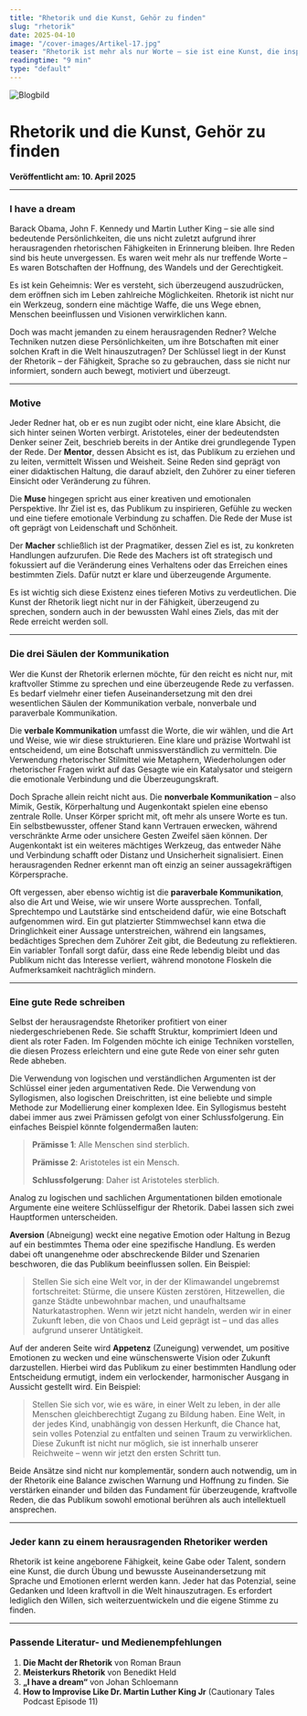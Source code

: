 ```yaml
---
title: "Rhetorik und die Kunst, Gehör zu finden"
slug: "rhetorik"
date: 2025-04-10
image: "/cover-images/Artikel-17.jpg"
teaser: "Rhetorik ist mehr als nur Worte – sie ist eine Kunst, die inspiriert, motiviert und überzeugt. Entdecke, wie große Redner ihre Botschaften vermitteln und wie auch du zu einem herausragenden Rhetoriker wirst."
readingtime: "9 min"
type: "default"
---
```


![Blogbild](/cover-images/Artikel-17.jpg)

# Rhetorik und die Kunst, Gehör zu finden

**Veröffentlicht am: 10. April 2025**

---

### I have a dream

Barack Obama, John F. Kennedy und Martin Luther King – sie alle sind bedeutende Persönlichkeiten, die uns nicht zuletzt aufgrund ihrer herausragenden rhetorischen Fähigkeiten in Erinnerung bleiben. Ihre Reden sind bis heute unvergessen. Es waren weit mehr als nur treffende Worte – Es waren Botschaften der Hoffnung, des Wandels und der Gerechtigkeit.

Es ist kein Geheimnis: Wer es versteht, sich überzeugend auszudrücken, dem eröffnen sich im Leben zahlreiche Möglichkeiten. Rhetorik ist nicht nur ein Werkzeug, sondern eine mächtige Waffe, die uns Wege ebnen, Menschen beeinflussen und Visionen verwirklichen kann.

Doch was macht jemanden zu einem herausragenden Redner? Welche Techniken nutzen diese Persönlichkeiten, um ihre Botschaften mit einer solchen Kraft in die Welt hinauszutragen? Der Schlüssel liegt in der Kunst der Rhetorik – der Fähigkeit, Sprache so zu gebrauchen, dass sie nicht nur informiert, sondern auch bewegt, motiviert und überzeugt.

---

### Motive

Jeder Redner hat, ob er es nun zugibt oder nicht, eine klare Absicht, die sich hinter seinen Worten verbirgt. Aristoteles, einer der bedeutendsten Denker seiner Zeit, beschrieb bereits in der Antike drei grundlegende Typen der Rede. Der **Mentor**, dessen Absicht es ist, das Publikum zu erziehen und zu leiten, vermittelt Wissen und Weisheit. Seine Reden sind geprägt von einer didaktischen Haltung, die darauf abzielt, den Zuhörer zu einer tieferen Einsicht oder Veränderung zu führen.

Die **Muse** hingegen spricht aus einer kreativen und emotionalen Perspektive. Ihr Ziel ist es, das Publikum zu inspirieren, Gefühle zu wecken und eine tiefere emotionale Verbindung zu schaffen. Die Rede der Muse ist oft geprägt von Leidenschaft und Schönheit.

Der **Macher** schließlich ist der Pragmatiker, dessen Ziel es ist, zu konkreten Handlungen aufzurufen. Die Rede des Machers ist oft strategisch und fokussiert auf die Veränderung eines Verhaltens oder das Erreichen eines bestimmten Ziels. Dafür nutzt er klare und überzeugende Argumente.

Es ist wichtig sich diese Existenz eines tieferen Motivs zu verdeutlichen. Die Kunst der Rhetorik liegt nicht nur in der Fähigkeit, überzeugend zu sprechen, sondern auch in der bewussten Wahl eines Ziels, das mit der Rede erreicht werden soll.

---

### Die drei Säulen der Kommunikation

Wer die Kunst der Rhetorik erlernen möchte, für den reicht es nicht nur, mit kraftvoller Stimme zu sprechen und eine überzeugende Rede zu verfassen. Es bedarf vielmehr einer tiefen Auseinandersetzung mit den drei wesentlichen Säulen der Kommunikation verbale, nonverbale und paraverbale Kommunikation.

Die **verbale Kommunikation** umfasst die Worte, die wir wählen, und die Art und Weise, wie wir diese strukturieren. Eine klare und präzise Wortwahl ist entscheidend, um eine Botschaft unmissverständlich zu vermitteln. Die Verwendung rhetorischer Stilmittel wie Metaphern, Wiederholungen oder rhetorischer Fragen wirkt auf das Gesagte wie ein Katalysator und steigern die emotionale Verbindung und die Überzeugungskraft.

Doch Sprache allein reicht nicht aus. Die **nonverbale Kommunikation** – also Mimik, Gestik, Körperhaltung und Augenkontakt spielen eine ebenso zentrale Rolle. Unser Körper spricht mit, oft mehr als unsere Worte es tun. Ein selbstbewusster, offener Stand kann Vertrauen erwecken, während verschränkte Arme oder unsichere Gesten Zweifel säen können. Der Augenkontakt ist ein weiteres mächtiges Werkzeug, das entweder Nähe und Verbindung schafft oder Distanz und Unsicherheit signalisiert. Einen herausragenden Redner erkennt man oft einzig an seiner aussagekräftigen Körpersprache.

Oft vergessen, aber ebenso wichtig ist die **paraverbale Kommunikation**, also die Art und Weise, wie wir unsere Worte aussprechen. Tonfall, Sprechtempo und Lautstärke sind entscheidend dafür, wie eine Botschaft aufgenommen wird. Ein gut platzierter Stimmwechsel kann etwa die Dringlichkeit einer Aussage unterstreichen, während ein langsames, bedächtiges Sprechen dem Zuhörer Zeit gibt, die Bedeutung zu reflektieren. Ein variabler Tonfall sorgt dafür, dass eine Rede lebendig bleibt und das Publikum nicht das Interesse verliert, während monotone Floskeln die Aufmerksamkeit nachträglich mindern.

---

### Eine gute Rede schreiben

Selbst der herausragendste Rhetoriker profitiert von einer niedergeschriebenen Rede. Sie schafft Struktur, komprimiert Ideen und dient als roter Faden. Im Folgenden möchte ich einige Techniken vorstellen, die diesen Prozess erleichtern und eine gute Rede von einer sehr guten Rede abheben.

Die Verwendung von logischen und verständlichen Argumenten ist der Schlüssel einer jeden argumentativen Rede. Die Verwendung von Syllogismen, also logischen Dreischritten, ist eine beliebte und simple Methode zur Modellierung einer komplexen Idee. Ein Syllogismus besteht dabei immer aus zwei Prämissen gefolgt von einer Schlussfolgerung. Ein einfaches Beispiel könnte folgendermaßen lauten:

> **Prämisse 1**: Alle Menschen sind sterblich.
> 
> **Prämisse 2**: Aristoteles ist ein Mensch.
> 
> **Schlussfolgerung**: Daher ist Aristoteles sterblich.

Analog zu logischen und sachlichen Argumentationen bilden emotionale Argumente eine weitere Schlüsselfigur der Rhetorik. Dabei lassen sich zwei Hauptformen unterscheiden.

**Aversion** (Abneigung) weckt eine negative Emotion oder Haltung in Bezug auf ein bestimmtes Thema oder eine spezifische Handlung. Es werden dabei oft unangenehme oder abschreckende Bilder und Szenarien beschworen, die das Publikum beeinflussen sollen. Ein Beispiel:

> Stellen Sie sich eine Welt vor, in der der Klimawandel ungebremst fortschreitet: Stürme, die unsere Küsten zerstören, Hitzewellen, die ganze Städte unbewohnbar machen, und unaufhaltsame Naturkatastrophen. Wenn wir jetzt nicht handeln, werden wir in einer Zukunft leben, die von Chaos und Leid geprägt ist – und das alles aufgrund unserer Untätigkeit.

Auf der anderen Seite wird **Appetenz** (Zuneigung) verwendet, um positive Emotionen zu wecken und eine wünschenswerte Vision oder Zukunft darzustellen. Hierbei wird das Publikum zu einer bestimmten Handlung oder Entscheidung ermutigt, indem ein verlockender, harmonischer Ausgang in Aussicht gestellt wird. Ein Beispiel:

> Stellen Sie sich vor, wie es wäre, in einer Welt zu leben, in der alle Menschen gleichberechtigt Zugang zu Bildung haben. Eine Welt, in der jedes Kind, unabhängig von dessen Herkunft, die Chance hat, sein volles Potenzial zu entfalten und seinen Traum zu verwirklichen. Diese Zukunft ist nicht nur möglich, sie ist innerhalb unserer Reichweite – wenn wir jetzt den ersten Schritt tun.

Beide Ansätze sind nicht nur komplementär, sondern auch notwendig, um in der Rhetorik eine Balance zwischen Warnung und Hoffnung zu finden. Sie verstärken einander und bilden das Fundament für überzeugende, kraftvolle Reden, die das Publikum sowohl emotional berühren als auch intellektuell ansprechen.

---

### Jeder kann zu einem herausragenden Rhetoriker werden

Rhetorik ist keine angeborene Fähigkeit, keine Gabe oder Talent, sondern eine Kunst, die durch Übung und bewusste Auseinandersetzung mit Sprache und Emotionen erlernt werden kann. Jeder hat das Potenzial, seine Gedanken und Ideen kraftvoll in die Welt hinauszutragen. Es erfordert lediglich den Willen, sich weiterzuentwickeln und die eigene Stimme zu finden.

---

### Passende Literatur- und Medienempfehlungen

1. **Die Macht der Rhetorik** von Roman Braun
2. **Meisterkurs Rhetorik** von Benedikt Held
3. **„I have a dream“** von Johan Schloemann
4. **How to Improvise Like Dr. Martin Luther King Jr** (Cautionary Tales Podcast Episode 11)